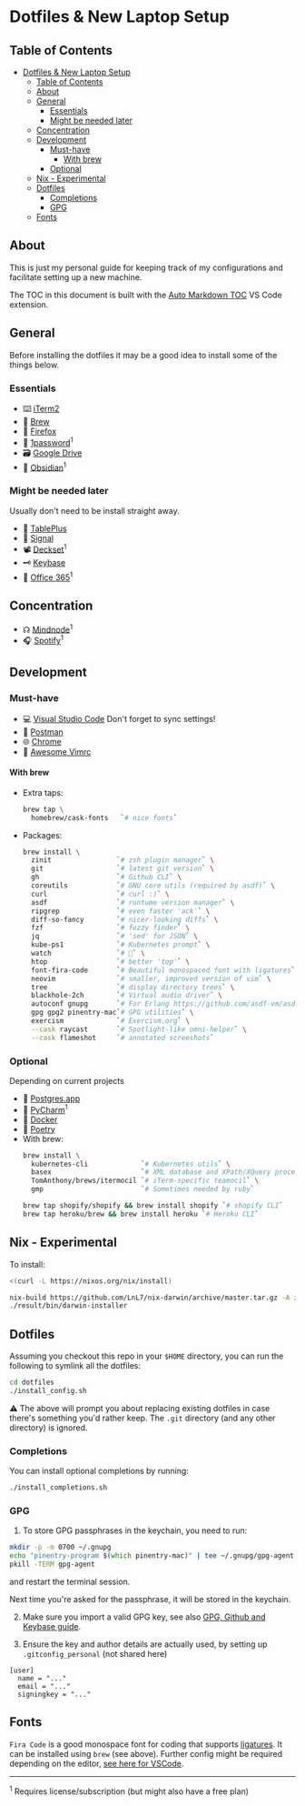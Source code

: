 # Dotfiles & New Laptop Setup

## Table of Contents

<!-- TOC -->

- [Dotfiles & New Laptop Setup](#dotfiles--new-laptop-setup)
    - [Table of Contents](#table-of-contents)
    - [About](#about)
    - [General](#general)
        - [Essentials](#essentials)
        - [Might be needed later](#might-be-needed-later)
    - [Concentration](#concentration)
    - [Development](#development)
        - [Must-have](#must-have)
            - [With brew](#with-brew)
        - [Optional](#optional)
    - [Nix - Experimental](#nix---experimental)
    - [Dotfiles](#dotfiles)
        - [Completions](#completions)
        - [GPG](#gpg)
    - [Fonts](#fonts)

<!-- /TOC -->
## About

This is just my personal guide for keeping track of my configurations and facilitate setting up a new machine.

The TOC in this document is built with the [Auto Markdown TOC](https://marketplace.visualstudio.com/items?itemName=huntertran.auto-markdown-toc) VS Code extension.

## General

Before installing the dotfiles it may be a good idea to install some of the things below.

### Essentials

- ⌨️ [iTerm2](https://www.iterm2.com/)
- 🍺 [Brew](https://brew.sh/)
- 🦊 [Firefox](https://www.mozilla.org/en-US/firefox/new/)
- 🔑 [1password](https://1password.com/)<sup>1</sup>
- 🗃 [Google Drive](https://www.google.com/drive/download/)
- 📝 [Obsidian](https://obsidian.md/)<sup>1</sup>

### Might be needed later

Usually don't need to be install straight away.

- 🥞 [TablePlus](https://tableplus.com/)
- 💬 [Signal](https://signal.org/)
- 📽 [Deckset](https://www.deckset.com/)<sup>1</sup>
- 🗝 [Keybase](https://keybase.io/docs/the_app/install_macos)
- 💼 [Office 365](https://www.office.com/)<sup>1</sup>

## Concentration

- ☊ [Mindnode](https://mindnode.com/)<sup>1</sup>
- 🎧 [Spotify](https://www.spotify.com/de/download/mac/)<sup>1</sup>

## Development

### Must-have

- 💻 [Visual Studio Code](https://code.visualstudio.com/)
  Don't forget to sync settings!
- 📯 [Postman](https://www.postman.com/downloads/)
- 🌐 [Chrome](https://www.google.com/chrome/)
- 📝 [Awesome Vimrc](https://github.com/amix/vimrc)

#### With brew

- Extra taps:
  ```zsh
  brew tap \
    homebrew/cask-fonts   `# nice fonts`
  ```

- Packages:
  ```zsh
  brew install \
    zinit                `# zsh plugin manager` \
    git                  `# latest git version` \
    gh                   `# Github CLI` \
    coreutils            `# GNU core utils (required by asdf)` \
    curl                 `# curl :)` \
    asdf                 `# runtume version manager` \
    ripgrep              `# even faster 'ack'` \
    diff-so-fancy        `# nicer-looking diffs` \
    fzf                  `# fuzzy finder` \
    jq                   `# 'sed' for JSON` \
    kube-ps1             `# Kubernetes prompt` \
    watch                `# 👀` \
    htop                 `# better 'top'` \
    font-fira-code       `# Beautiful monospaced font with ligatures` \
    neovim               `# smaller, improved version of vim` \
    tree                 `# display directory trees` \
    blackhole-2ch        `# Virtual audio driver` \
    autoconf gnupg       `# For Erlang https://github.com/asdf-vm/asdf-erlang#osx` \
    gpg gpg2 pinentry-mac`# GPG utilities` \
    exercism             `# Exercism.org` \
    --cask raycast       `# Spotlight-like omni-helper` \
    --cask flameshot     `# annotated screeshots`


### Optional

Depending on current projects

- 🐘 [Postgres.app](https://postgresapp.com/)
- 🐍 [PyCharm](https://www.jetbrains.com/pycharm/)<sup>1</sup>
- 🐳 [Docker](https://www.docker.com/products/docker-desktop)
- 📜 [Poetry](https://python-poetry.org/docs/#osx--linux--bashonwindows-install-instructions)
- With brew:
  ```zsh
  brew install \
    kubernetes-cli             `# Kubernetes utils` \
    basex                      `# XML database and XPath/XQuery processor` \
    TomAnthony/brews/itermocil `# iTerm-specific teamocil` \
    gmp                        `# Sometimes needed by ruby`

  brew tap shopify/shopify && brew install shopify `# shopify CLI`  
  brew tap heroku/brew && brew install heroku `# Heroku CLI`
  ```

## Nix - Experimental

To install:

```zsh
<(curl -L https://nixos.org/nix/install)

nix-build https://github.com/LnL7/nix-darwin/archive/master.tar.gz -A installer
./result/bin/darwin-installer
```

## Dotfiles

Assuming you checkout this repo in your `$HOME` directory, you can run the following to symlink all the dotfiles:

```zsh
cd dotfiles
./install_config.sh
```

⚠️ The above will prompt you about replacing existing dotfiles in case there's something you'd rather keep. The `.git` directory (and any other directory) is ignored.

### Completions

You can install optional completions by running:

```zsh
./install_completions.sh
```

### GPG

1. To store GPG passphrases in the keychain, you need to run:

```zsh
mkdir -p -m 0700 ~/.gnupg
echo "pinentry-program $(which pinentry-mac)" | tee ~/.gnupg/gpg-agent.conf
pkill -TERM gpg-agent
```

and restart the terminal session.

Next time you're asked for the passphrase, it will be stored in the keychain.

2. Make sure you import a valid GPG key, see also [GPG, Github and Keybase guide](https://github.com/pstadler/keybase-gpg-github).

3. Ensure the key and author details are actually used, by setting up `.gitconfig_personal` (not shared here)

```
[user]
  name = "..."
  email = "..."
  signingkey = "..."

```

## Fonts

`Fira Code` is a good monospace font for coding that supports [ligatures](https://www.wikiwand.com/en/Ligature_(writing)). It can be installed using `brew` (see above).
Further config might be required depending on the editor, [see here for VSCode](https://github.com/tonsky/FiraCode/wiki/VS-Code-Instructions).

---
<sup>1</sup> Requires license/subscription (but might also have a free plan)

